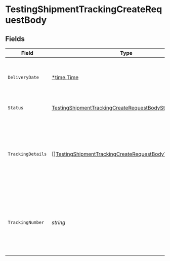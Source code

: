 # TestingShipmentTrackingCreateRequestBody


## Fields

| Field                                                                                                                                           | Type                                                                                                                                            | Required                                                                                                                                        | Description                                                                                                                                     | Example                                                                                                                                         |
| ----------------------------------------------------------------------------------------------------------------------------------------------- | ----------------------------------------------------------------------------------------------------------------------------------------------- | ----------------------------------------------------------------------------------------------------------------------------------------------- | ----------------------------------------------------------------------------------------------------------------------------------------------- | ----------------------------------------------------------------------------------------------------------------------------------------------- |
| `DeliveryDate`                                                                                                                                  | [*time.Time](https://pkg.go.dev/time#Time)                                                                                                      | :heavy_minus_sign:                                                                                                                              | The shipment's actual or estimated delivery date.                                                                                               | 2014-08-23:T06:00:00Z                                                                                                                           |
| `Status`                                                                                                                                        | [TestingShipmentTrackingCreateRequestBodyStatus](../../models/operations/testingshipmenttrackingcreaterequestbodystatus.md)                     | :heavy_check_mark:                                                                                                                              | The shipment's status.                                                                                                                          | in_transit                                                                                                                                      |
| `TrackingDetails`                                                                                                                               | [][TestingShipmentTrackingCreateRequestBodyTrackingDetails](../../models/operations/testingshipmenttrackingcreaterequestbodytrackingdetails.md) | :heavy_check_mark:                                                                                                                              | A list of tracking updates that contain the shipment's status, location, and any unique messages.                                               |                                                                                                                                                 |
| `TrackingNumber`                                                                                                                                | *string*                                                                                                                                        | :heavy_check_mark:                                                                                                                              | The carrier's tracking number for the shipment. Must be prefixed with `MockBolt`.                                                               | MockBolt-143292                                                                                                                                 |
